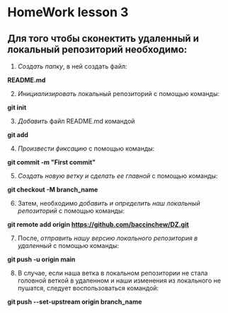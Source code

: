 # HomeWork lesson 3

## Для того чтобы сконектить удаленный и локальный репозиторий необходимо:

1. *Создать папку*, в ней создать файл:

**README.md**

2. *Инициализировать* локальный репозиторий с помощью команды:

**git init**

3. *Добавить* файл README.md командой 

**git add**

4. *Произвести фиксацию* с помощью команды:

**git commit -m "First commit"**

5. *Создать новую ветку и сделать ее главной* с помощью команды: 

**git checkout -M branch_name**

6. Затем, необходимо *добавить и определить наш локальный репозиторий* с помощью команды: 

**git remote add origin https://github.com/baccinchew/DZ.git**

7. После, *отправить нашу версию локального репозитория в удаленный* с помощью команды:

**git push -u origin main**

8. В случае, если наша ветка в локальном репозитории не стала головной веткой в удаленном и наши изменения из локального не пушатся, следует воспользоваться командой:

**git push --set-upstream origin branch_name**
